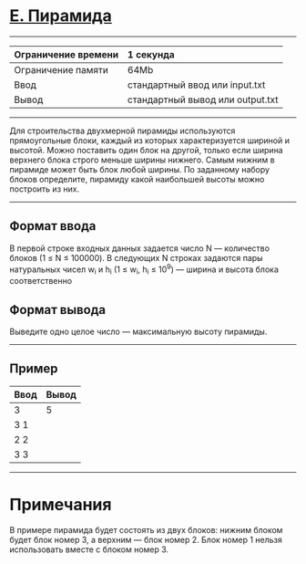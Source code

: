 # [E. Пирамида](https://contest.yandex.ru/contest/27665/problems/E/)

---
| Ограничение времени | 1 секунда |
| :--- |:--- |
| Ограничение памяти | 64Mb |
| Ввод | стандартный ввод или input.txt |
| Вывод | стандартный вывод или output.txt |
---
Для строительства двухмерной пирамиды используются прямоугольные блоки, каждый из которых характеризуется шириной и высотой. Можно поставить один блок на другой, только если ширина верхнего блока строго меньше ширины нижнего. Самым нижним в пирамиде может быть блок любой ширины. По заданному набору блоков определите, пирамиду какой наибольшей высоты можно построить из них.

---
## Формат ввода
В первой строке входных данных задается число N — количество блоков (1 ≤ N ≤ 100000). В следующих N строках задаются пары натуральных чисел w<sub>i</sub> и h<sub>i</sub> (1 ≤ w<sub>i</sub>, h<sub>i</sub> ≤ 10<sup>9</sup>) — ширина и высота блока соответственно

## Формат вывода
Выведите одно целое число — максимальную высоту пирамиды.

---
## Пример

| Ввод | Вывод |
| :--- | :--- |
| 3 | 5 |
| 3 1 |  |
| 2 2 |  |
| 3 3 |  |

---
# Примечания
В примере пирамида будет состоять из двух блоков: нижним блоком будет блок номер 3, а верхним — блок номер 2. Блок номер 1 нельзя использовать вместе с блоком номер 3.
